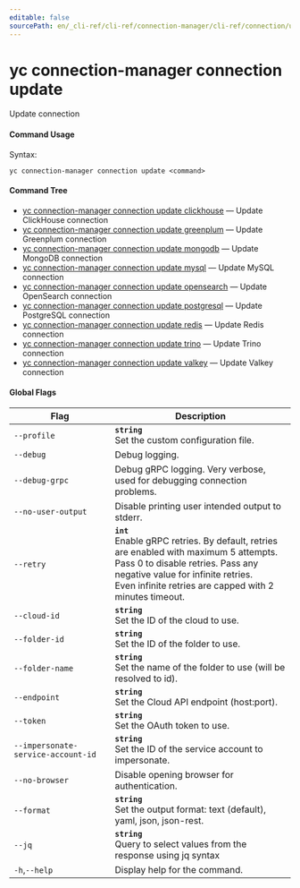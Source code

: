 ```yaml
---
editable: false
sourcePath: en/_cli-ref/cli-ref/connection-manager/cli-ref/connection/update/index.md
---
```


# yc connection-manager connection update

Update connection

#### Command Usage

Syntax: 

`yc connection-manager connection update <command>`

#### Command Tree

- [yc connection-manager connection update clickhouse](clickhouse.md) — Update ClickHouse connection
- [yc connection-manager connection update greenplum](greenplum.md) — Update Greenplum connection
- [yc connection-manager connection update mongodb](mongodb.md) — Update MongoDB connection
- [yc connection-manager connection update mysql](mysql.md) — Update MySQL connection
- [yc connection-manager connection update opensearch](opensearch.md) — Update OpenSearch connection
- [yc connection-manager connection update postgresql](postgresql.md) — Update PostgreSQL connection
- [yc connection-manager connection update redis](redis.md) — Update Redis connection
- [yc connection-manager connection update trino](trino.md) — Update Trino connection
- [yc connection-manager connection update valkey](valkey.md) — Update Valkey connection

#### Global Flags

| Flag | Description |
|----|----|
|`--profile`|<b>`string`</b><br/>Set the custom configuration file.|
|`--debug`|Debug logging.|
|`--debug-grpc`|Debug gRPC logging. Very verbose, used for debugging connection problems.|
|`--no-user-output`|Disable printing user intended output to stderr.|
|`--retry`|<b>`int`</b><br/>Enable gRPC retries. By default, retries are enabled with maximum 5 attempts.<br/>Pass 0 to disable retries. Pass any negative value for infinite retries.<br/>Even infinite retries are capped with 2 minutes timeout.|
|`--cloud-id`|<b>`string`</b><br/>Set the ID of the cloud to use.|
|`--folder-id`|<b>`string`</b><br/>Set the ID of the folder to use.|
|`--folder-name`|<b>`string`</b><br/>Set the name of the folder to use (will be resolved to id).|
|`--endpoint`|<b>`string`</b><br/>Set the Cloud API endpoint (host:port).|
|`--token`|<b>`string`</b><br/>Set the OAuth token to use.|
|`--impersonate-service-account-id`|<b>`string`</b><br/>Set the ID of the service account to impersonate.|
|`--no-browser`|Disable opening browser for authentication.|
|`--format`|<b>`string`</b><br/>Set the output format: text (default), yaml, json, json-rest.|
|`--jq`|<b>`string`</b><br/>Query to select values from the response using jq syntax|
|`-h`,`--help`|Display help for the command.|
